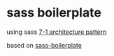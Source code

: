 # sass boilerplate
using sass [7-1 architecture pattern](https://sass-guidelin.es/#architecture)

based on [sass-boilerplate](https://github.com/HugoGiraudel/sass-boilerplate)
